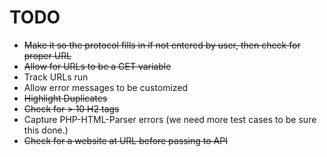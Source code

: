 TODO
====

* ~~Make it so the protocol fills in if not entered by user, then check for proper URL~~
* ~~Allow for URLs to be a GET variable~~
* Track URLs run
* Allow error messages to be customized
* ~~Highlight Duplicates~~
* ~~Check for > 10 H2 tags~~
* Capture PHP-HTML-Parser errors (we need more test cases to be sure this done.)
* ~~Check for a website at URL before passing to API~~